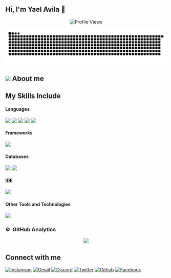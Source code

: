 ## Hi, I'm Yael Avila 👋

<p align = "center">
	<img src = "https://komarev.com/ghpvc/?username=avilaYael&style=plastic&color=blueviolet" alt = "Profile Views"/>
</p>
<p align = "center">
	<img src = "https://github.com/7oSkaaa/7oSkaaa/blob/output/github-contribution-grid-snake-dark.svg?" alt = "Snake Game"/>
</p>

## <picture><img src = "https://github.com/7oSkaaa/7oSkaaa/blob/main/Images/about_me.gif?raw=true" width = 50px></picture> About me


## My Skills Include

<h4> Languages </h4>
<span> 
  <img src="https://img.shields.io/badge/HTML5-E34F26?style=for-the-badge&logo=html5&logoColor=white">
  <img src="https://img.shields.io/badge/CSS3-1572B6?style=for-the-badge&logo=css3&logoColor=white">
  <img src="https://img.shields.io/badge/JavaScript-F7DF1E?style=for-the-badge&logo=javascript&logoColor=black">
  <img src="https://img.shields.io/badge/Java-ED8B00?style=for-the-badge&logo=java&logoColor=white">
  <img src="https://img.shields.io/badge/PHP-777BB4?style=for-the-badge&logo=php&logoColor=white">
</span>

<h4> Frameworks </h4>
<span>
  <img src="https://img.shields.io/badge/react-%2320232a.svg?style=for-the-badge&logo=react&logoColor=%2361DAFB">
</span>

<h4> Databases </h4>
<span>
  <img src="https://img.shields.io/badge/MySQL-00000F?style=for-the-badge&logo=mysql&logoColor=white">
  <img src="https://img.shields.io/badge/PostgreSQL-316192?style=for-the-badge&logo=postgresql&logoColor=white">
</span>

<h4> IDE </h4>
<span>
<img src="https://img.shields.io/badge/Visual_Studio_Code-0078D4?style=for-the-badge&logo=visual%20studio%20code&logoColor=white">


<h4> Other Tools and Technologies </h4>
<span>
  <img src="https://img.shields.io/badge/Git-F05032?style=for-the-badge&logo=git&logoColor=white">

</span>

### ⚙️ &nbsp;GitHub Analytics

<p align="center">
<a href="https://github.com/avilaYael">
  <img height="180em" src="https://github-readme-stats-eight-theta.vercel.app/api?username=avilaYael&show_icons=true&theme=algolia&include_all_commits=true&count_private=true"/>
</a>
</p>

## Connect with me
[![Instagram](https://img.shields.io/badge/-Instagram-c13584?style=flat&labelColor=c13584&logo=instagram&logoColor=white)](https://www.instagram.com/yael_avilac?igsh=cDVnczNzbzlhMXZx)
[![Gmail](https://img.shields.io/badge/-Gmail-c14438?style=flat&logo=Gmail&logoColor=white)](mailto:avilayael29@gmail.com)
[![Discord](https://img.shields.io/badge/Discord-7289DA?style=flat&logo=discord&logoColor=white)](https://discord.gg/CUepF9Vu)
[![Twitter](https://img.shields.io/badge/twitter-%2300acee.svg?color=1DA1F2&style=flat&logo=twitter&logoColor=white)](https://x.com/Yael_AvilaC?t=69f_mPK_ywSijAV4PqD1VA&s=09)
[![Github](https://img.shields.io/badge/github-%2300acee.svg?color=181717&style=flat&logo=github&logoColor=white)](https://github.com/avilaYael)
[![Facebook](https://img.shields.io/badge/Facebook-1877F2?style=flat&logo=facebook&logoColor=white)](https://www.facebook.com/profile.php?id=100004621964736&mibextid=ZbWKwL)



<!--
**avilaYael/avilaYael** is a ✨ _special_ ✨ repository because its `README.md` (this file) appears on your GitHub profile.

Here are some ideas to get you started:

- 🔭 I’m currently working on ...
- 🌱 I’m currently learning ...
- 👯 I’m looking to collaborate on ...
- 🤔 I’m looking for help with ...
- 💬 Ask me about ...
- 📫 How to reach me: ...
- 😄 Pronouns: ...
- ⚡ Fun fact: ...
-->
